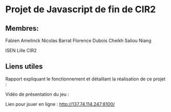 # Projet de Javascript de fin de CIR2

## Membres:
Fabien Amelinck
Nicolas Barrat
Florence Dubois
Cheikh Saliou Niang

ISEN Lille CIR2

## Liens utiles 

Rapport expliquant le fonctionnement et détaillant la réalisation de ce projet :

Vidéo de présentation du jeu :

Lien pour jouer en ligne : http://137.74.114.247:8100/
